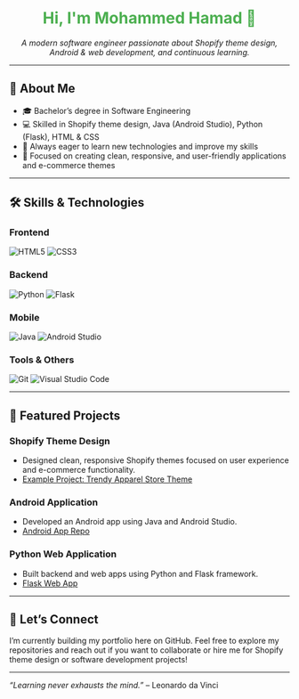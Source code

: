 <h1 align="center" style="color:#4CAF50;">Hi, I'm Mohammed Hamad 👋</h1>

<p align="center">
  <em>A modern software engineer passionate about Shopify theme design, Android & web development, and continuous learning.</em>
</p>

---

## 🚀 About Me

- 🎓 Bachelor’s degree in Software Engineering  
- 💻 Skilled in Shopify theme design, Java (Android Studio), Python (Flask), HTML & CSS  
- 🌱 Always eager to learn new technologies and improve my skills  
- 🎯 Focused on creating clean, responsive, and user-friendly applications and e-commerce themes  

---

## 🛠️ Skills & Technologies

### Frontend
![HTML5](https://img.shields.io/badge/HTML5-E34F26?style=for-the-badge&logo=html5&logoColor=white) 
![CSS3](https://img.shields.io/badge/CSS3-1572B6?style=for-the-badge&logo=css3&logoColor=white)

### Backend
![Python](https://img.shields.io/badge/Python-3776AB?style=for-the-badge&logo=python&logoColor=white) 
![Flask](https://img.shields.io/badge/Flask-000000?style=for-the-badge&logo=flask&logoColor=white)

### Mobile
![Java](https://img.shields.io/badge/Java-007396?style=for-the-badge&logo=java&logoColor=white) 
![Android Studio](https://img.shields.io/badge/Android_Studio-3DDC84?style=for-the-badge&logo=android-studio&logoColor=white)

### Tools & Others
![Git](https://img.shields.io/badge/Git-F05032?style=for-the-badge&logo=git&logoColor=white) 
![Visual Studio Code](https://img.shields.io/badge/VS_Code-007ACC?style=for-the-badge&logo=visual-studio-code&logoColor=white)

---

## 📂 Featured Projects

### Shopify Theme Design  
- Designed clean, responsive Shopify themes focused on user experience and e-commerce functionality.  
- [Example Project: Trendy Apparel Store Theme](https://github.com/MohammedAlsir25/shopify-theme-trendy-apparel) 

### Android Application  
- Developed an Android app using Java and Android Studio.  
- [Android App Repo](https://github.com/MohammedAlsir25/BookRent)

### Python Web Application  
- Built backend and web apps using Python and Flask framework.  
- [Flask Web App](https://github.com/MohammedAlsir25/Financial-Dashboard) 

---

## 🤝 Let’s Connect

I’m currently building my portfolio here on GitHub. Feel free to explore my repositories and reach out if you want to collaborate or hire me for Shopify theme design or software development projects!

---

*“Learning never exhausts the mind.”* – Leonardo da Vinci
